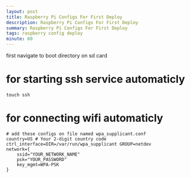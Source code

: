 ```yaml
---
layout: post
title: Raspberry Pi Configs For First Deploy
description: Raspberry Pi Configs For First Deploy
summary: Raspberry Pi Configs For First Deploy
tags: raspberry config deploy
minute: 60
---
```


first navigate to boot directory on sd card

# for starting ssh service automaticly
```
touch ssh
```

# for connecting wifi automaticly
```
# add these configs on file named wpa_supplicant.conf
country=US # Your 2-digit country code
ctrl_interface=DIR=/var/run/wpa_supplicant GROUP=netdev
network={
    ssid="YOUR_NETWORK_NAME"
    psk="YOUR_PASSWORD"
    key_mgmt=WPA-PSK
}
```